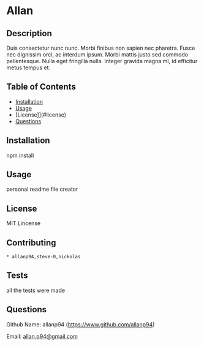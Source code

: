 
  # Allan

  ## Description
  Duis consectetur nunc nunc. Morbi finibus non sapien nec pharetra. Fusce nec dignissim orci, ac interdum ipsum. Morbi mattis justo sed commodo pellentesque. Nulla eget fringilla nulla. Integer gravida magna mi, id efficitur metus tempus et.

  ## Table of Contents

  * [Installation](#installation)
  * [Usage](#usage)
  * [License]](#license)
  * [Questions](#questions)

  ## Installation
  npm install

  ## Usage
  personal readme file creator

  ## License

  MIT Lincense

  ## Contributing
    * allanp94,steve-0,nickolas

  ## Tests
  all the tests were made

  ## Questions

  Github Name: allanp94
  (https://www.github.com/allanp94)

  Email: allan.p94@gmail.com

